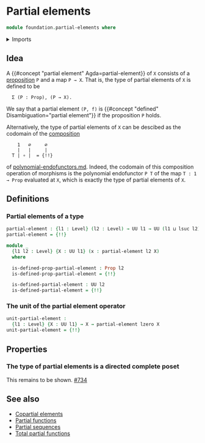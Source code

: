 # Partial elements

```agda
module foundation.partial-elements where
```

<details><summary>Imports</summary>

```agda
open import foundation.dependent-pair-types
open import foundation.unit-type
open import foundation.universe-levels

open import foundation-core.propositions
```

</details>

## Idea

A {{#concept "partial element" Agda=partial-element}} of `X` consists of a
[proposition](foundation-core.propositions.md) `P` and a map `P → X`. That is,
the type of partial elements of `X` is defined to be

```text
  Σ (P : Prop), (P → X).
```

We say that a partial element `(P, f)` is
{{#concept "defined" Disambiguation="partial element"}} if the proposition `P`
holds.

Alternatively, the type of partial elements of `X` can be descibed as the
codomain of the
[composition](species.composition-cauchy-series-species-of-types.md)

```text
    1   ∅     ∅
    |   |     |
  T | ∘ |  = {!!}
```

of [polynomial-endofunctors.md](trees.polynomial-endofunctors.md). Indeed, the
codomain of this composition operation of morphisms is the polynomial
endofunctor `P T` of the map `T : 1 → Prop` evaluated at `X`, which is exactly
the type of partial elements of `X`.

## Definitions

### Partial elements of a type

```agda
partial-element : {l1 : Level} (l2 : Level) → UU l1 → UU (l1 ⊔ lsuc l2)
partial-element = {!!}

module _
  {l1 l2 : Level} {X : UU l1} (x : partial-element l2 X)
  where

  is-defined-prop-partial-element : Prop l2
  is-defined-prop-partial-element = {!!}

  is-defined-partial-element : UU l2
  is-defined-partial-element = {!!}
```

### The unit of the partial element operator

```agda
unit-partial-element :
  {l1 : Level} {X : UU l1} → X → partial-element lzero X
unit-partial-element = {!!}
```

## Properties

### The type of partial elements is a directed complete poset

This remains to be shown.
[#734](https://github.com/UniMath/agda-unimath/issues/734)

## See also

- [Copartial elements](foundation.copartial-elements.md)
- [Partial functions](foundation.partial-functions.md)
- [Partial sequences](foundation.partial-sequences.md)
- [Total partial functions](foundation.total-partial-functions.md)
